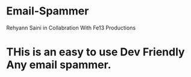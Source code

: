 # Email-Spammer


Rehyann Saini
in Collabration With
Fe13 Productions


# THis is an easy to use Dev Friendly Any email spammer.
